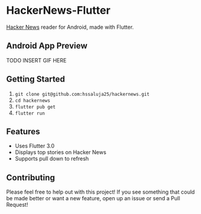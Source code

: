 # HackerNews-Flutter

[Hacker News](https://news.ycombinator.com/) reader for Android, made with Flutter.

## Android App Preview

TODO INSERT GIF HERE

## Getting Started

1. `git clone git@github.com:hssaluja25/hackernews.git`
2. `cd hackernews`
3. `flutter pub get`
4. `flutter run`

## Features

* Uses Flutter 3.0
* Displays top stories on Hacker News
* Supports pull down to refresh

## Contributing

Please feel free to help out with this project! If you see something that could be made better or want a new feature, open up an issue or send a Pull Request!
